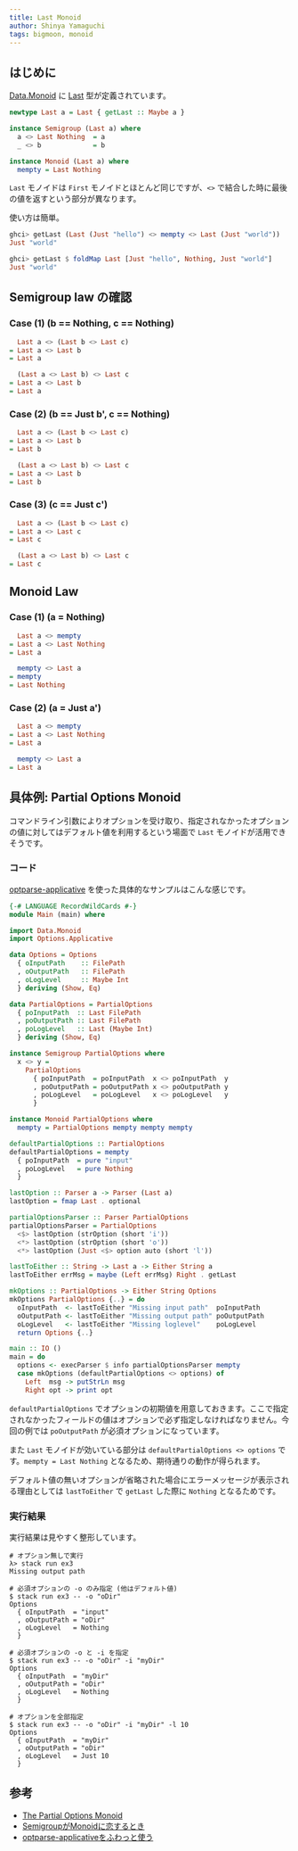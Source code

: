 ```yaml
---
title: Last Monoid
author: Shinya Yamaguchi
tags: bigmoon, monoid
---
```


## はじめに

[Data.Monoid](https://hackage.haskell.org/package/base-4.12.0.0/docs/Data-Monoid.html) に [Last](https://hackage.haskell.org/package/base-4.12.0.0/docs/Data-Monoid.html#t:Last) 型が定義されています。

```haskell
newtype Last a = Last { getLast :: Maybe a }

instance Semigroup (Last a) where
  a <> Last Nothing  = a
  _ <> b             = b

instance Monoid (Last a) where
  mempty = Last Nothing
```

`Last` モノイドは `First` モノイドとほとんど同じですが、`<>` で結合した時に最後の値を返すという部分が異なります。

使い方は簡単。

```haskell
ghci> getLast (Last (Just "hello") <> mempty <> Last (Just "world"))
Just "world"

ghci> getLast $ foldMap Last [Just "hello", Nothing, Just "world"]
Just "world"
```

<!--more-->

## Semigroup law の確認

### Case (1) (b == Nothing, c == Nothing)

```haskell
  Last a <> (Last b <> Last c)
= Last a <> Last b
= Last a
```

```haskell
  (Last a <> Last b) <> Last c
= Last a <> Last b
= Last a
```

### Case (2) (b == Just b', c == Nothing)

```haskell
  Last a <> (Last b <> Last c)
= Last a <> Last b
= Last b
```

```haskell
  (Last a <> Last b) <> Last c
= Last a <> Last b
= Last b
```

### Case (3) (c == Just c')

```haskell
  Last a <> (Last b <> Last c)
= Last a <> Last c
= Last c
```

```haskell
  (Last a <> Last b) <> Last c
= Last c
```

## Monoid Law

### Case (1) (a = Nothing)

```haskell
  Last a <> mempty
= Last a <> Last Nothing
= Last a

  mempty <> Last a
= mempty
= Last Nothing
```

### Case (2) (a = Just a')

```haskell
  Last a <> mempty
= Last a <> Last Nothing
= Last a

  mempty <> Last a
= Last a
```

## 具体例: Partial Options Monoid

コマンドライン引数によりオプションを受け取り、指定されなかったオプションの値に対してはデフォルト値を利用するという場面で `Last` モノイドが活用できそうです。

### コード

[optparse-applicative](https://hackage.haskell.org/package/optparse-applicative) を使った具体的なサンプルはこんな感じです。

```haskell
{-# LANGUAGE RecordWildCards #-}
module Main (main) where

import Data.Monoid
import Options.Applicative

data Options = Options
  { oInputPath    :: FilePath
  , oOutputPath   :: FilePath
  , oLogLevel     :: Maybe Int
  } deriving (Show, Eq)

data PartialOptions = PartialOptions
  { poInputPath  :: Last FilePath
  , poOutputPath :: Last FilePath
  , poLogLevel   :: Last (Maybe Int)
  } deriving (Show, Eq)

instance Semigroup PartialOptions where
  x <> y =
    PartialOptions
      { poInputPath  = poInputPath  x <> poInputPath  y
      , poOutputPath = poOutputPath x <> poOutputPath y
      , poLogLevel   = poLogLevel   x <> poLogLevel   y
      }

instance Monoid PartialOptions where
  mempty = PartialOptions mempty mempty mempty

defaultPartialOptions :: PartialOptions
defaultPartialOptions = mempty
  { poInputPath  = pure "input"
  , poLogLevel   = pure Nothing
  }

lastOption :: Parser a -> Parser (Last a)
lastOption = fmap Last . optional

partialOptionsParser :: Parser PartialOptions
partialOptionsParser = PartialOptions
  <$> lastOption (strOption (short 'i'))
  <*> lastOption (strOption (short 'o'))
  <*> lastOption (Just <$> option auto (short 'l'))

lastToEither :: String -> Last a -> Either String a
lastToEither errMsg = maybe (Left errMsg) Right . getLast

mkOptions :: PartialOptions -> Either String Options
mkOptions PartialOptions {..} = do
  oInputPath  <- lastToEither "Missing input path"  poInputPath
  oOutputPath <- lastToEither "Missing output path" poOutputPath
  oLogLevel   <- lastToEither "Missing loglevel"    poLogLevel
  return Options {..}

main :: IO ()
main = do
  options <- execParser $ info partialOptionsParser mempty
  case mkOptions (defaultPartialOptions <> options) of
    Left  msg -> putStrLn msg
    Right opt -> print opt
```

`defaultPartialOptions` でオプションの初期値を用意しておきます。ここで指定されなかったフィールドの値はオプションで必ず指定しなければなりません。今回の例では `poOutputPath` が必須オプションになっています。

また `Last` モノイドが効いている部分は `defaultPartialOptions <> options` です。`mempty = Last Nothing` となるため、期待通りの動作が得られます。

デフォルト値の無いオプションが省略された場合にエラーメッセージが表示される理由としては `lastToEither` で `getLast` した際に `Nothing` となるためです。

### 実行結果

実行結果は見やすく整形しています。

```shell
# オプション無しで実行
λ> stack run ex3
Missing output path

# 必須オプションの -o のみ指定 (他はデフォルト値)
$ stack run ex3 -- -o "oDir"
Options
  { oInputPath  = "input"
  , oOutputPath = "oDir"
  , oLogLevel   = Nothing
  }

# 必須オプションの -o と -i を指定
$ stack run ex3 -- -o "oDir" -i "myDir"
Options
  { oInputPath  = "myDir"
  , oOutputPath = "oDir"
  , oLogLevel   = Nothing
  }

# オプションを全部指定
$ stack run ex3 -- -o "oDir" -i "myDir" -l 10
Options
  { oInputPath  = "myDir"
  , oOutputPath = "oDir"
  , oLogLevel   = Just 10
  }
```

## 参考

- [The Partial Options Monoid](https://medium.com/@jonathangfischoff/the-partial-options-monoid-pattern-31914a71fc67)
- [SemigroupがMonoidに恋するとき](https://kazu-yamamoto.hatenablog.jp/entry/2018/11/29/155311)
- [optparse-applicativeをふわっと使う](https://qiita.com/philopon/items/a29717af62831d3c8c07)